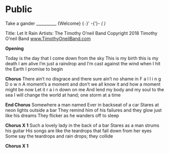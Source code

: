 # Public
Take a gander 
      __________ 
       {Welcome} 
  {`-`}'
  -{'}-
  _( )_                


Title: Let It Rain
Artists: The Timothy O’neil Band
Copyright 2018 Timothy O’neil Band
www.TimothyOneilBand.com

**Opening**

Today is the day that I come down from the sky
This is my birth this is my death I am alive
I’m just a raindrop and I’m cast against the wind 
when I hit the Earth I promise to begin

**Chorus**
There ain’t no disgrace and there sure ain’t no shame in
 F a l l i n g  D o w n
A moment’s a moment and don’t we all know it and how
 a moment might be now
Let it r a i n    down on me 
And lend my body and my soul to the sea
I will change the world at hand; one storm at a time

**End Chorus**
Somewhere a man named Ever in backseat of a car
Stares at neon lights outside a bar
They remind him of his failures and they glow just like his dreams
They flicker as he wanders off to sleep 

**Chorus X 1**
Such a lovely lady in the back of a bar
Stares as a man strums his guitar
His songs are like the teardrops that fall down from her eyes
Some say the teardrops and rain drops; they collide

**Chorus X 1**
 

